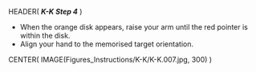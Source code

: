 HEADER( *__K-K Step 4__* )

- When the orange disk appears, raise your arm until the red pointer is within the disk.
- Align your hand to the memorised target orientation.

CENTER( IMAGE(Figures_Instructions/K-K/K-K.007.jpg, 300) )